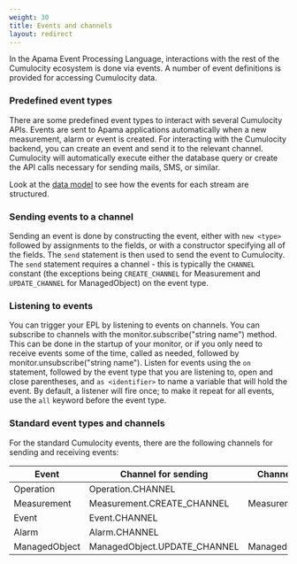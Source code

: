 ```yaml
---
weight: 30
title: Events and channels
layout: redirect
---
```


In the Apama Event Processing Language, interactions with the rest of the Cumulocity ecosystem is done via events. A number of event definitions is provided for accessing Cumulocity data.

### Predefined event types

There are some predefined event types to interact with several Cumulocity APIs. Events are sent to Apama applications automatically when a new measurement, alarm or event is created. For interacting with the Cumulocity backend, you can create an event and send it to the relevant channel. Cumulocity will automatically execute either the database query or create the API calls necessary for sending mails, SMS, or similar.

Look at the [data model](https://documentation.softwareag.com/onlinehelp/Rohan/Apama/v10-3-1/apama10-3-1/ApamaDoc/com/apama/cumulocity/package-summary.html) to see how the events for each stream are structured.

### Sending events to a channel

Sending an event is done by constructing the event, either with `new <type>` followed by assignments to the fields, or with a constructor specifying all of the fields. The `send` statement is then used to send the event to Cumulocity. The `send` statement requires a channel - this is typically the `CHANNEL` constant (the exceptions being `CREATE_CHANNEL` for Measurement and `UPDATE_CHANNEL` for ManagedObject) on the event type.

### Listening to events

You can trigger your EPL by listening to events on channels. You can subscribe to channels with the monitor.subscribe("string name") method. This can be done in the startup of your monitor, or if you only need to receive events some of the time, called as needed, followed by monitor.unsubscribe("string name"). Listen for events using the `on` statement, followed by the event type that you are listening to, open and close parentheses, and `as <identifier>` to name a variable that will hold the event. By default, a listener will fire once; to make it repeat for all events, use the `all` keyword before the event type.

### Standard event types and channels

For the standard Cumulocity events, there are the following channels for sending and receiving events:

| Event         | Channel for sending          | Channel for receiving |
| ------------- | ---------------------------- | --------------------- |
| Operation     | Operation.CHANNEL            |                       |
| Measurement   | Measurement.CREATE_CHANNEL   | Measurement.CHANNEL   |
| Event         | Event.CHANNEL                |                       |
| Alarm         | Alarm.CHANNEL                |                       |
| ManagedObject | ManagedObject.UPDATE_CHANNEL | ManagedObject.CHANNEL |

